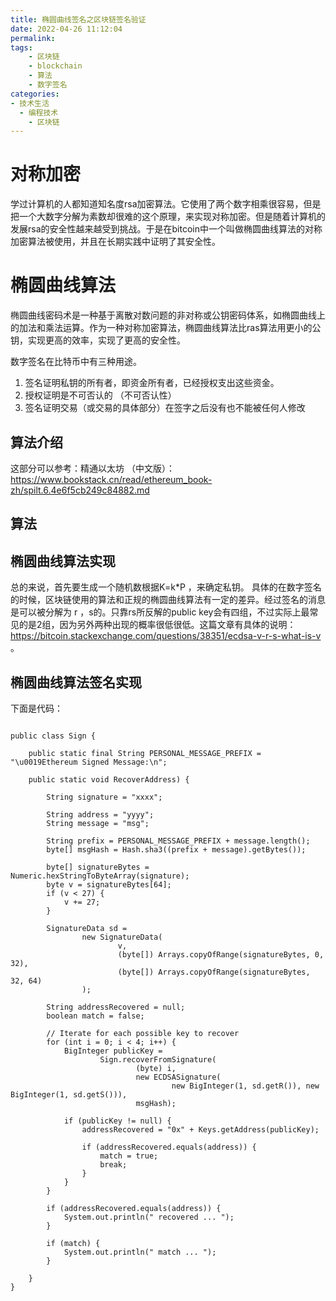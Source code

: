 ```yaml
---
title: 椭圆曲线签名之区块链签名验证
date: 2022-04-26 11:12:04
permalink:
tags:
    - 区块链
    - blockchain
    - 算法
    - 数字签名
categories:
- 技术生活
  - 编程技术
    - 区块链
---
```


# 对称加密
学过计算机的人都知道知名度rsa加密算法。它使用了两个数字相乘很容易，但是把一个大数字分解为素数却很难的这个原理，来实现对称加密。但是随着计算机的发展rsa的安全性越来越受到挑战。于是在bitcoin中一个叫做椭圆曲线算法的对称加密算法被使用，并且在长期实践中证明了其安全性。

# 椭圆曲线算法
椭圆曲线密码术是一种基于离散对数问题的非对称或公钥密码体系，如椭圆曲线上的加法和乘法运算。作为一种对称加密算法，椭圆曲线算法比ras算法用更小的公钥，实现更高的效率，实现了更高的安全性。

数字签名在比特币中有三种用途。
1. 签名证明私钥的所有者，即资金所有者，已经授权支出这些资金。
2. 授权证明是不可否认的 （不可否认性）
3. 签名证明交易（或交易的具体部分）在签字之后没有也不能被任何人修改

## 算法介绍

这部分可以参考：精通以太坊 （中文版）：https://www.bookstack.cn/read/ethereum_book-zh/spilt.6.4e6f5cb249c84882.md


## 算法
## 椭圆曲线算法实现
总的来说，首先要生成一个随机数根据K=k*P ，来确定私钥。
具体的在数字签名的时候，区块链使用的算法和正规的椭圆曲线算法有一定的差异。经过签名的消息是可以被分解为 r ，s的。只靠rs所反解的public key会有四组，不过实际上最常见的是2组，因为另外两种出现的概率很低很低。这篇文章有具体的说明：https://bitcoin.stackexchange.com/questions/38351/ecdsa-v-r-s-what-is-v 。 



## 椭圆曲线算法签名实现
下面是代码：

```

public class Sign {

    public static final String PERSONAL_MESSAGE_PREFIX = "\u0019Ethereum Signed Message:\n";

    public static void RecoverAddress) {

        String signature = "xxxx";

        String address = "yyyy";
        String message = "msg";

        String prefix = PERSONAL_MESSAGE_PREFIX + message.length();
        byte[] msgHash = Hash.sha3((prefix + message).getBytes());

        byte[] signatureBytes = Numeric.hexStringToByteArray(signature);
        byte v = signatureBytes[64];
        if (v < 27) {
            v += 27;
        }

        SignatureData sd =
                new SignatureData(
                        v,
                        (byte[]) Arrays.copyOfRange(signatureBytes, 0, 32),
                        (byte[]) Arrays.copyOfRange(signatureBytes, 32, 64)
                );

        String addressRecovered = null;
        boolean match = false;

        // Iterate for each possible key to recover
        for (int i = 0; i < 4; i++) {
            BigInteger publicKey =
                    Sign.recoverFromSignature(
                            (byte) i,
                            new ECDSASignature(
                                    new BigInteger(1, sd.getR()), new BigInteger(1, sd.getS())),
                            msgHash);

            if (publicKey != null) {
                addressRecovered = "0x" + Keys.getAddress(publicKey);

                if (addressRecovered.equals(address)) {
                    match = true;
                    break;
                }
            }
        }

        if (addressRecovered.equals(address)) {
            System.out.println(" recovered ... ");
        }

        if (match) {
            System.out.println(" match ... ");
        }

    }
}


```